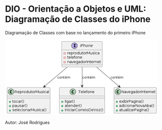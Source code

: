 # DIO - Orientação a Objetos e UML: Diagramação de Classes do iPhone
Diagramação de Classes com base no lançamento do primeiro iPhone


<img src="/DiagramaUML.png">


Autor: José Rodrigues